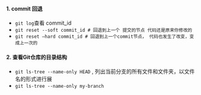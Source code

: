 #### 1. commit 回退

- `git log`查看 commit_id
- `git reset --soft commit_id # 回退到上一个 提交的节点 代码还是原来你修改的`
- `git reset –hard commit_id # 回退到上一个commit节点， 代码也发生了改变，变成上一次的`

#### 2. 查看Git仓库的目录结构

- `git ls-tree --name-only HEAD` , 列出当前分支的所有文件和文件夹，以文件名的形式进行展
- `git ls-tree --name-only my-branch`
